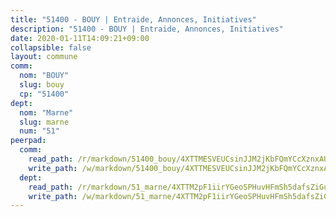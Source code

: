 ```yaml
---
title: "51400 - BOUY | Entraide, Annonces, Initiatives"
description: "51400 - BOUY | Entraide, Annonces, Initiatives"
date: 2020-01-11T14:09:21+09:00
collapsible: false
layout: commune
comm:
  nom: "BOUY"
  slug: bouy
  cp: "51400"
dept:
  nom: "Marne"
  slug: marne
  num: "51"
peerpad:
  comm:
    read_path: /r/markdown/51400_bouy/4XTTMESVEUCsinJJM2jKbFQmYCcXznxAUseYJi1tGC4AnHsU9
    write_path: /w/markdown/51400_bouy/4XTTMESVEUCsinJJM2jKbFQmYCcXznxAUseYJi1tGC4AnHsU9-K3TgV2tfKdiVV4zP5MA4Erz6xkmMteF56MvEaNGsrdxLsewg2SHjF6cfQAY17jKtWhNCTWSDnDHcdvz5doV8RJvXpfV83DLR8xpJcsL2qmyxEf5zpKhbAd95gUtjK58hXDmmDh89
  dept:
    read_path: /r/markdown/51_marne/4XTTM2pF1iirYGeoSPHuvHFmSh5dafsZiGuDVqApNYr9W2doe
    write_path: /w/markdown/51_marne/4XTTM2pF1iirYGeoSPHuvHFmSh5dafsZiGuDVqApNYr9W2doe-K3TgV7EpXmd75L5pz6aUTALihWsFeiubyposyfPgz6DbQby3ZQF3gNXaGqeRVGevfRz46yND7Y8QkCv5VozWFj5shZbEokjWNQrdmmsAHCxzuLQj5kuinh4kCdsefHKLdp7xhUwa
---
```


